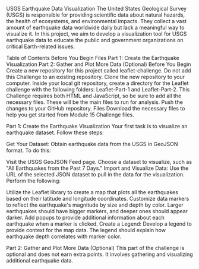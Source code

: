 USGS Earthquake Data Visualization
The United States Geological Survey (USGS) is responsible for providing scientific data about natural hazards, the health of ecosystems, and environmental impacts. They collect a vast amount of earthquake data worldwide daily but lack a meaningful way to visualize it. In this project, we aim to develop a visualization tool for USGS earthquake data to educate the public and government organizations on critical Earth-related issues.

Table of Contents
Before You Begin
Files
Part 1: Create the Earthquake Visualization
Part 2: Gather and Plot More Data (Optional)
Before You Begin <a name="before-you-begin"></a>
Create a new repository for this project called leaflet-challenge. Do not add this Challenge to an existing repository.
Clone the new repository to your computer.
Inside your local git repository, create a directory for the Leaflet challenge with the following folders: Leaflet-Part-1 and Leaflet-Part-2.
This Challenge requires both HTML and JavaScript, so be sure to add all the necessary files. These will be the main files to run for analysis.
Push the changes to your GitHub repository.
Files <a name="files"></a>
Download the necessary files to help you get started from Module 15 Challenge files.

Part 1: Create the Earthquake Visualization <a name="part-1-create-the-earthquake-visualization"></a>
Your first task is to visualize an earthquake dataset. Follow these steps:

Get Your Dataset: Obtain earthquake data from the USGS in GeoJSON format. To do this:

Visit the USGS GeoJSON Feed page.
Choose a dataset to visualize, such as "All Earthquakes from the Past 7 Days."
Import and Visualize Data: Use the URL of the selected JSON dataset to pull in the data for the visualization. Perform the following:

Utilize the Leaflet library to create a map that plots all the earthquakes based on their latitude and longitude coordinates.
Customize data markers to reflect the earthquake's magnitude by size and depth by color. Larger earthquakes should have bigger markers, and deeper ones should appear darker.
Add popups to provide additional information about each earthquake when a marker is clicked.
Create a Legend: Develop a legend to provide context for the map data. The legend should explain how earthquake depth correlates with marker color.

Part 2: Gather and Plot More Data (Optional) <a name="part-2-gather-and-plot-more-data-optional"></a>
This part of the challenge is optional and does not earn extra points. It involves gathering and visualizing additional earthquake data.
